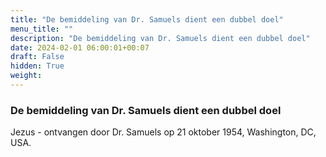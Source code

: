 ```yaml
---
title: "De bemiddeling van Dr. Samuels dient een dubbel doel"
menu_title: ""
description: "De bemiddeling van Dr. Samuels dient een dubbel doel"
date: 2024-02-01 06:00:01+00:07
draft: False
hidden: True
weight:
---
```

### De bemiddeling van Dr. Samuels dient een dubbel doel

Jezus - ontvangen door Dr. Samuels op 21 oktober 1954, Washington, DC, USA.
